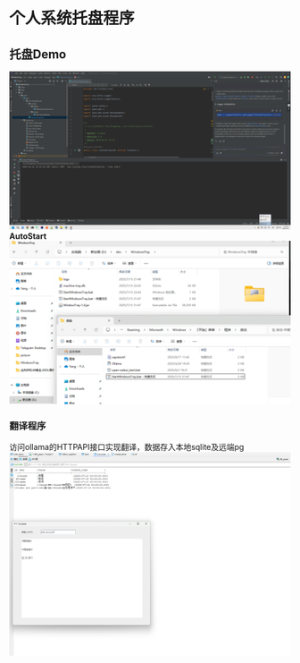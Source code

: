 # 个人系统托盘程序

## 托盘Demo
![托盘Demo](my-tray.png)
**AutoStart**
![托盘Demo](tray-autostart.png)

### 翻译程序
访问ollama的HTTPAPI接口实现翻译，数据存入本地sqlite及远端pg
![翻译程序](tray-translate.png)
